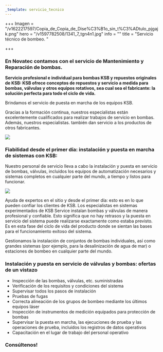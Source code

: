 ```yaml
---
_template: servicio_tecnico
---
```







+++
Imagen = "/v1622217597/Copia_de_Copia_de_Dise%C3%B1o_sin_t%C3%ADtulo_pjgajk.png"
hero = "/v1597782508/1341_7_tgn4n1.jpg"
info = ""
title = "Servicio técnico de bombeo. "

+++
### **En Novatec contamos con el servicio de Mantenimiento y Reparación de bombas.**

**Servicio profesional e individual para bombas KSB y repuestos originales de KSB: KSB ofrece conceptos de repuestos y servicio a medida para bombas, válvulas y otros equipos rotativos, sea cual sea el fabricante: la solución perfecta para todo el ciclo de vida.**

Brindamos el servicio de puesta en marcha de los equipos KSB.

Gracias a la formación continua, nuestros especialistas están excelentemente cualificados para realizar trabajos de servicio en bombas. Además, nuestros especialistas. también dan servicio a los productos de otros fabricantes.

![](https://res.cloudinary.com/novatec/v1622216177/pic-art-motor-repair_bjdlin.jpg)

### **Fiabilidad desde el primer día: instalación y puesta en marcha de sistemas con KSB:**

Nuestro personal de servicio lleva a cabo la instalación y puesta en servicio de bombas, válvulas, incluidos los equipos de automatización necesarios y sistemas completos en cualquier parte del mundo, a tiempo y listos para funcionar.

![](https://res.cloudinary.com/novatec/v1623431128/commissioning-bild-data_e9akj4.jpg)

Ayuda de expertos en el sitio y desde el primer día: esto es en lo que pueden confiar los clientes de KSB. Los especialistas en sistemas experimentados de KSB Service instalan bombas y válvulas de manera profesional y confiable. Esto significa que no hay retrasos y la puesta en servicio del sistema puede realizarse exactamente como estaba previsto. Es en esta fase del ciclo de vida del producto donde se sientan las bases para el funcionamiento exitoso del sistema.

Gestionamos la instalación de conjuntos de bombas individuales, así como grandes sistemas (por ejemplo, para la desalinización de agua de mar) o estaciones de bombeo en cualquier parte del mundo.

### Instalación y puesta en servicio de válvulas y bombas: ofertas de un vistazo

* Inspección de las bombas, válvulas, etc. suministradas
* Verificación de los requisitos y condiciones del sistema
* Supervisar todos los pasos de instalación
* Pruebas de fugas
* Correcta alineación de los grupos de bombeo mediante los últimos equipos láser
* Inspección de instrumentos de medición equipados para protección de bombas
* Supervisar la puesta en marcha, las ejecuciones de prueba y las operaciones de prueba, incluidos los registros de datos operativos
* Capacitación en el lugar de trabajo del personal operativo

### **Consúltenos!**
